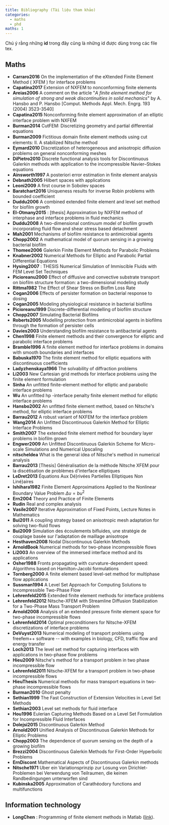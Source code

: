 ```yaml
---
title: Bibliography (Tài liệu tham khảo)
categories:
  - maths
  - phd
maths: 1
---
```


Chú ý rằng những **id** trong đây cũng là những id được dùng trong các file tex.

## Maths

- **Carraro2016** On the implementation of the eXtended Finite Element Method ( XFEM ) for interface problems
- **Capatina2017** Extension of NXFEM to nonconforming finite elements
- **Areias2006** A comment on the article "*A finite element method for simulation of strong and weak discontinuities in solid mechanics*" by A. Hansbo and P. Hansbo [Comput. Methods Appl. Mech. Engrg. 193 (2004) 3523-3540]
- **Capatina2015** Nonconforming ﬁnite element approximation of an elliptic interface problem with NXFEM
- **Burman2014** CutFEM: Discretizing geometry and partial differential equations
- **Burman2009** Fictitious domain ﬁnite element methods using cut elements: II. A stabilized Nitsche method
- **Eymard2010** Discretization of heterogeneous and anisotropic diffusion problems on general nonconforming meshes
- **DiPietro2010** Discrete functional analysis tools for Discontinuous Galerkin methods with application to the incompressible Navier–Stokes equations
- **Ainsworth1997** A posteriori error estimation in finite element analysis
- **Debnath2005** Hilbert spaces with applications
- **Leoni2009** A first course in Sobolev spaces
- **Baratchart2016** Uniqueness results for inverse Robin problems with bounded coefficient
- **Duddu2006** A combined extended finite element and level set method for biofilm growth
- **El-Otmany2015** : [thesis] Approximation by NXFEM method of interphase and interface problems in fluid mechanics
- **Duddu2008** A two-dimensional continuum model of biofilm growth incorporating fluid flow and shear stress based detachment
- **Mah2001** Mechanisms of biofilm resistance to antimicrobial agents
- **Chopp2002** A mathematical model of quorum sensing in a growing bacterial biofilm
- **Thomee2006** Galerkin Finite Element Methods for Parabolic Problems
- **Knabner2002** Numerical Methods for Elliptic and Parabolic Partial Differential Equations
- **Hysing2007** : THESIS Numerical Simulation of Immiscible Fluids with FEM Level Set Techniques 
- **Picioreanu2000** Effect of diffusive and convective substrate transport on biofilm structure formation: a two-dimensional modeling study
- **Rittma1982** The Effect of Shear Stress on Bioflm Loss Rate
- **Cogan2006** Effects of persister formation on bacterial response to dosing
- **Cogan2005** Modeling physiological resistance in bacterial biofilms
- **Picioreanu1999** Discrete-differential modelling of biofilm structure
- **Chopp2007** Simulating Bacterial Biofilms
- **Roberts2005** Modelling protection from antimicrobial agents in biofilms through the formation of persister cells
- **Davies2003** Understanding biofilm resistance to antibacterial agents
- **Chen1998** Finite element methods and their convergence for elliptic and parabolic interface problems
- **Bramble1996** A finite element method for interface problems in domains with smooth boundaries and interfaces
- **Babuska1970** The finite element method for elliptic equations with discontinuous coefficients
- **Ladyzhenskaya1966** The solvability of diffraction problems
- **Li2003** New Cartesian grid methods for interface problems using the finite element formulation
- **Sinha** An unfitted finite-element method for elliptic and parabolic interface problems
- **Wu** An unfitted hp -interface penalty finite element method for elliptic interface problems
- **Hansbo2002** An unfitted finite element method, based on Nitsche's method, for elliptic interface problems
- **Barrau2012** A robust variant of NXFEM for the interface problem
- **Wang2014** An Unfitted Discontinuous Galerkin Method for Elliptic Interface Problems
- **Smith2007** The extended finite element method for boundary layer problems in biofilm grown 
- **Engwer2009** An Unfitted Discontinuous Galerkin Scheme for Micro-scale Simulations and Numerical Upscaling
- **nitscheIdea** What is the general idea of Nitsche's method in numerical analysis
- **Barrau2013** [Thesis] Généralisation de la méthode Nitsche XFEM pour la discétisation de problèmes d'interface elliptiques
- **LeDret2013** Équations Aux Dé}rivées Partielles Elliptiques Non Liné}aires
- **Ishihara1982** Finite Element Approximations Applied to the Nonlinear Boundary Value Problem $\Delta u=bu^2$
- **Ern2004** Theory and Practice of Finite Elements
- **Rudin** Real and complex analysis
- **Vasile2007** Iterative Approximation of Fixed Points, Lecture Notes in Mathematics 
- **Bui2011** A coupling strategy based on anisotropic mesh adaptation for solving two-fluid flows
- **Bui2009** Simulation des écoulements bifluides, une stratégie de couplage basée sur l'adaptation de maillage anisotrope
- **Hesthaven2008** Nodal Discontinuous Galerkin Methods
- **ArnoldBook** Numerical methods for two-phase incompressible flows
- **Li2003** An overview of the immersed interface method and its applications
- **Osher1988** Fronts propagating with curvature-dependent speed: Algorithms based on Hamilton-Jacobi formulations
- **Tornberg2000** A finite element based level-set method for multiphase flow applications
- **Sussman1994** A Level Set Approach for Computing Solutions to Incompressible Two-Phase Flow
- **Lehrenfeld2015** Extended finite element methods for interface problems
- **Lehrenfeld2012** Nitsche-XFEM with Streamline Diffusion Stabilization for a Two-Phase Mass Transport Problem
- **Arnold2008** Analysis of an extended pressure finite element space for two-phase incompressible flows
- **Lehrenfeld2014** Optimal preconditioners for Nitsche-XFEM discretizations of interface problems
- **DeVuyst2013** Numerical modeling of transport problems using freefem++ software -- with examples in biology, CFD, traffic flow and energy transfer
- **Loch2013** The level set method for capturing interfaces with applications in two-phase flow problems
- **Hieu2009** Nitsche's method for a transport problem in two phase incompressible flow
- **Lehrenfeld2011** Nitsche-XFEM for a transport problem in two-phase incompressible flows
- **HieuThesis** Numerical methods for mass transport equations in two-phase incompressible flows
- **Burman2010** Ghost penalty
- **Sethian1999** The Fast Construction of Extension Velocities in Level Set Methods
- **Sethian2003** Level set methods for fluid interface
- **Hou1996** Eulerian Capturing Methods Based on a Level Set Formulation for Incompressible Fluid Interfaces
- **Dolejsi2015** Discontinuous Galerkin Method
- **Arnold2001** Unified Analysis of Discontinuous Galerkin Methods for Elliptic Problems
- **Chopp2003** The dependence of quorum sensing on the depth of a growing biofilm
- **Brezzi2004** Discontinuous Galerkin Methods for First-Order Hyperbolic Problems
- **ErnDiscont** Mathematical Aspects of Discontinuous Galerkin methods
- **Nitsche1971** Uber ein Variationsprinzip zur Losung von Dirichlet-Problemen bei Verwendung von Teilraumen, die keinen Randbedingungen unterworfen sind
- **Kubinska2005** Approximation of Carathéodory functions and multifunctions

## Information technology

- **LongChen** : Programming of finite element methods in Matlab ([link](https://www.math.uci.edu/~chenlong/226/Ch3FEMCode.pdf)).